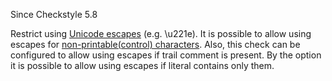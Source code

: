 Since Checkstyle 5.8

Restrict using [Unicode
escapes](https://docs.oracle.com/javase/specs/jls/se7/html/jls-3.html#jls-3.3)
(e.g. \\u221e). It is possible to allow using escapes for
[non-printable(control)
characters](https://en.wiktionary.org/wiki/Appendix:Control_characters).
Also, this check can be configured to allow using escapes if trail
comment is present. By the option it is possible to allow using escapes
if literal contains only them.
